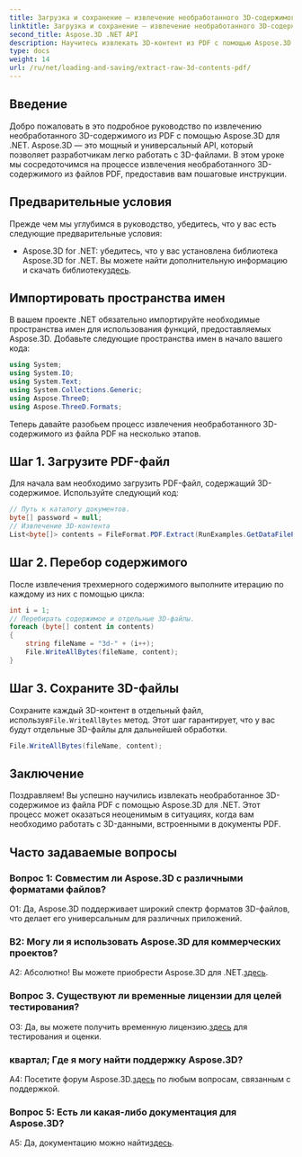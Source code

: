 ```yaml
---
title: Загрузка и сохранение — извлечение необработанного 3D-содержимого из PDF
linktitle: Загрузка и сохранение — извлечение необработанного 3D-содержимого из PDF
second_title: Aspose.3D .NET API
description: Научитесь извлекать 3D-контент из PDF с помощью Aspose.3D для .NET. Пошаговое руководство с примерами кода.
type: docs
weight: 14
url: /ru/net/loading-and-saving/extract-raw-3d-contents-pdf/
---
```

## Введение

Добро пожаловать в это подробное руководство по извлечению необработанного 3D-содержимого из PDF с помощью Aspose.3D для .NET. Aspose.3D — это мощный и универсальный API, который позволяет разработчикам легко работать с 3D-файлами. В этом уроке мы сосредоточимся на процессе извлечения необработанного 3D-содержимого из файлов PDF, предоставив вам пошаговые инструкции.

## Предварительные условия

Прежде чем мы углубимся в руководство, убедитесь, что у вас есть следующие предварительные условия:

-  Aspose.3D for .NET: убедитесь, что у вас установлена библиотека Aspose.3D for .NET. Вы можете найти дополнительную информацию и скачать библиотеку[здесь](https://releases.aspose.com/3d/net/).

## Импортировать пространства имен

В вашем проекте .NET обязательно импортируйте необходимые пространства имен для использования функций, предоставляемых Aspose.3D. Добавьте следующие пространства имен в начало вашего кода:

```csharp
using System;
using System.IO;
using System.Text;
using System.Collections.Generic;
using Aspose.ThreeD;
using Aspose.ThreeD.Formats;
```

Теперь давайте разобьем процесс извлечения необработанного 3D-содержимого из файла PDF на несколько этапов.

## Шаг 1. Загрузите PDF-файл

Для начала вам необходимо загрузить PDF-файл, содержащий 3D-содержимое. Используйте следующий код:

```csharp
// Путь к каталогу документов.
byte[] password = null;
// Извлечение 3D-контента
List<byte[]> contents = FileFormat.PDF.Extract(RunExamples.GetDataFilePath("House_Design.pdf"), password);
```

## Шаг 2. Перебор содержимого

После извлечения трехмерного содержимого выполните итерацию по каждому из них с помощью цикла:

```csharp
int i = 1;
// Перебирать содержимое и отдельные 3D-файлы.
foreach (byte[] content in contents)
{
    string fileName = "3d-" + (i++);
    File.WriteAllBytes(fileName, content);
}
```

## Шаг 3. Сохраните 3D-файлы

 Сохраните каждый 3D-контент в отдельный файл, используя`File.WriteAllBytes` метод. Этот шаг гарантирует, что у вас будут отдельные 3D-файлы для дальнейшей обработки.

```csharp
File.WriteAllBytes(fileName, content);
```

## Заключение

Поздравляем! Вы успешно научились извлекать необработанное 3D-содержимое из файла PDF с помощью Aspose.3D для .NET. Этот процесс может оказаться неоценимым в ситуациях, когда вам необходимо работать с 3D-данными, встроенными в документы PDF.

## Часто задаваемые вопросы

### Вопрос 1: Совместим ли Aspose.3D с различными форматами файлов?

О1: Да, Aspose.3D поддерживает широкий спектр форматов 3D-файлов, что делает его универсальным для различных приложений.

### В2: Могу ли я использовать Aspose.3D для коммерческих проектов?

 А2: Абсолютно! Вы можете приобрести Aspose.3D для .NET.[здесь](https://purchase.aspose.com/buy).

### Вопрос 3. Существуют ли временные лицензии для целей тестирования?

 О3: Да, вы можете получить временную лицензию.[здесь](https://purchase.aspose.com/temporary-license/) для тестирования и оценки.

### квартал; Где я могу найти поддержку Aspose.3D?

 A4: Посетите форум Aspose.3D.[здесь](https://forum.aspose.com/c/3d/18) по любым вопросам, связанным с поддержкой.

### Вопрос 5: Есть ли какая-либо документация для Aspose.3D?

 A5: Да, документацию можно найти[здесь](https://reference.aspose.com/3d/net/).